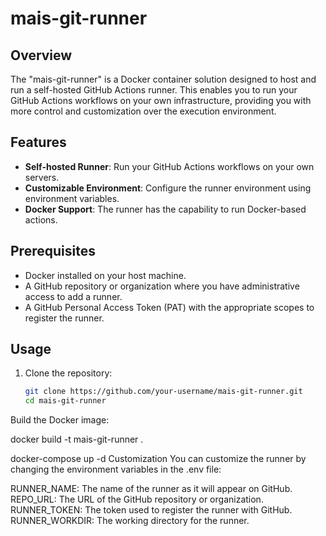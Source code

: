 # mais-git-runner

## Overview

The "mais-git-runner" is a Docker container solution designed to host and run a self-hosted GitHub Actions runner. This enables you to run your GitHub Actions workflows on your own infrastructure, providing you with more control and customization over the execution environment.

## Features

- **Self-hosted Runner**: Run your GitHub Actions workflows on your own servers.
- **Customizable Environment**: Configure the runner environment using environment variables.
- **Docker Support**: The runner has the capability to run Docker-based actions.

## Prerequisites

- Docker installed on your host machine.
- A GitHub repository or organization where you have administrative access to add a runner.
- A GitHub Personal Access Token (PAT) with the appropriate scopes to register the runner.

## Usage

1. Clone the repository:

   ```bash
   git clone https://github.com/your-username/mais-git-runner.git
   cd mais-git-runner
Build the Docker image:

docker build -t mais-git-runner .


docker-compose up -d
Customization
You can customize the runner by changing the environment variables in the .env file:

RUNNER_NAME: The name of the runner as it will appear on GitHub.
REPO_URL: The URL of the GitHub repository or organization.
RUNNER_TOKEN: The token used to register the runner with GitHub.
RUNNER_WORKDIR: The working directory for the runner.